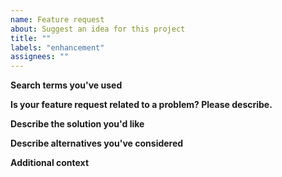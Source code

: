 ```yaml
---
name: Feature request
about: Suggest an idea for this project
title: ""
labels: "enhancement"
assignees: ""
---
```


**Search terms you've used**

<!-- What search terms have you used to check whether this feature has been requested before? -->

**Is your feature request related to a problem? Please describe.**

<!-- A clear and concise description of what the problem is. Ex. I'm always frustrated when [...] -->

**Describe the solution you'd like**

<!-- A clear and concise description of what you want to happen. -->

**Describe alternatives you've considered**

<!-- A clear and concise description of any alternative solutions or features you've considered. -->

**Additional context**

<!-- Add any other context or screenshots about the feature request here. -->
